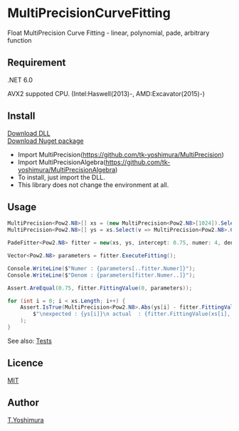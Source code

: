 # MultiPrecisionCurveFitting 
  Float MultiPrecision Curve Fitting - linear, polynomial, pade, arbitrary function 

## Requirement
.NET 6.0

AVX2 suppoted CPU. (Intel:Haswell(2013)-, AMD:Excavator(2015)-)

## Install

[Download DLL](https://github.com/tk-yoshimura/MultiPrecisionCurveFitting/releases)  
[Download Nuget package](https://www.nuget.org/packages/tyoshimura.multiprecision.curvefitting/)

- Import MultiPrecision(https://github.com/tk-yoshimura/MultiPrecision)
- Import MultiPrecisionAlgebra(https://github.com/tk-yoshimura/MultiPrecisionAlgebra)
- To install, just import the DLL.
- This library does not change the environment at all.

## Usage

```csharp
MultiPrecision<Pow2.N8>[] xs = (new MultiPrecision<Pow2.N8>[1024]).Select((_, i) => MultiPrecision<Pow2.N8>.Div(i, 1024)).ToArray();
MultiPrecision<Pow2.N8>[] ys = xs.Select(v => MultiPrecision<Pow2.N8>.Cos(v) - 0.25).ToArray();

PadeFitter<Pow2.N8> fitter = new(xs, ys, intercept: 0.75, numer: 4, denom: 3);

Vector<Pow2.N8> parameters = fitter.ExecuteFitting();

Console.WriteLine($"Numer : {parameters[..fitter.Numer]}");
Console.WriteLine($"Denom : {parameters[fitter.Numer..]}");

Assert.AreEqual(0.75, fitter.FittingValue(0, parameters));

for (int i = 0; i < xs.Length; i++) {
    Assert.IsTrue(MultiPrecision<Pow2.N8>.Abs(ys[i] - fitter.FittingValue(xs[i], parameters)) < 1e-5,
        $"\nexpected : {ys[i]}\n actual  : {fitter.FittingValue(xs[i], parameters)}"
    );
}
```

See also: [Tests](https://github.com/tk-yoshimura/MultiPrecisionCurveFitting/tree/main/MultiPrecisionCurveFittingTest)

## Licence
[MIT](https://github.com/tk-yoshimura/MultiPrecisionCurveFitting/blob/master/LICENSE)

## Author

[T.Yoshimura](https://github.com/tk-yoshimura)

